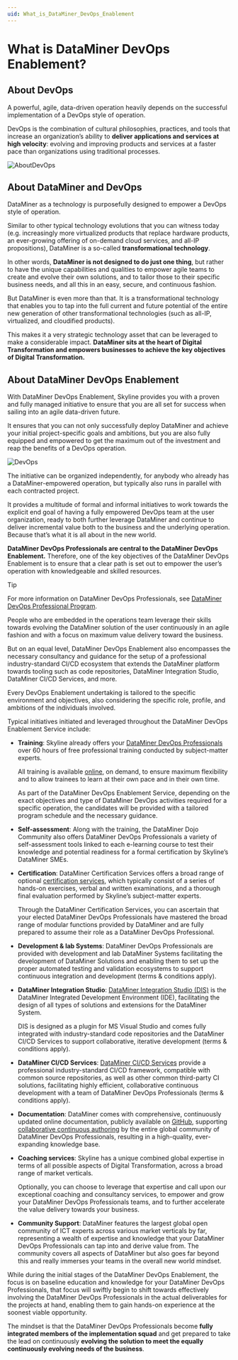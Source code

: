 ```yaml
---
uid: What_is_DataMiner_DevOps_Enablement
---
```


# What is DataMiner DevOps Enablement?

## About DevOps

A powerful, agile, data-driven operation heavily depends on the successful implementation of a DevOps style of operation.

DevOps is the combination of cultural philosophies, practices, and tools that increase an organization’s ability to **deliver applications and services at high velocity**: evolving and improving products and services at a faster pace than organizations using traditional processes.

![AboutDevOps](~/user-guide/images/About_DevOps.png)

## About DataMiner and DevOps

DataMiner as a technology is purposefully designed to empower a DevOps style of operation.

Similar to other typical technology evolutions that you can witness today (e.g. increasingly more virtualized products that replace hardware products, an ever-growing offering of on-demand cloud services, and all-IP propositions), DataMiner is a so-called **transformational technology**.

In other words, **DataMiner is not designed to do just one thing**, but rather to have the unique capabilities and qualities to empower agile teams to create and evolve their own solutions, and to tailor those to their specific business needs, and all this in an easy, secure, and continuous fashion.

But DataMiner is even more than that. It is a transformational technology that enables you to tap into the full current and future potential of the entire new generation of other transformational technologies (such as all-IP, virtualized, and cloudified products).

This makes it a very strategic technology asset that can be leveraged to make a considerable impact. **DataMiner sits at the heart of Digital Transformation and empowers businesses to achieve the key objectives of Digital Transformation.**

## About DataMiner DevOps Enablement

With DataMiner DevOps Enablement, Skyline provides you with a proven and fully managed initiative to ensure that you are all set for success when sailing into an agile data-driven future.

It ensures that you can not only successfully deploy DataMiner and achieve your initial project-specific goals and ambitions, but you are also fully equipped and empowered to get the maximum out of the investment and reap the benefits of a DevOps operation.

![DevOps](~/user-guide/images/DevOpsEnablement.png)

The initiative can be organized independently, for anybody who already has a DataMiner-empowered operation, but typically also runs in parallel with each contracted project.

It provides a multitude of formal and informal initiatives to work towards the explicit end goal of having a fully empowered DevOps team at the user organization, ready to both further leverage DataMiner and continue to deliver incremental value both to the business and the underlying operation. Because that’s what it is all about in the new world.

**DataMiner DevOps Professionals are central to the DataMiner DevOps Enablement.** Therefore, one of the key objectives of the DataMiner DevOps Enablement is to ensure that a clear path is set out to empower the user’s operation with knowledgeable and skilled resources.

> [!TIP]
> For more information on DataMiner DevOps Professionals, see [DataMiner DevOps Professional Program](xref:DataMiner_Devops_Professionals).

People who are embedded in the operations team leverage their skills towards evolving the DataMiner solution of the user continuously in an agile fashion and with a focus on maximum value delivery toward the business.

But on an equal level, DataMiner DevOps Enablement also encompasses the necessary consultancy and guidance for the setup of a professional industry-standard CI/CD ecosystem that extends the DataMiner platform towards tooling such as code repositories, DataMiner Integration Studio, DataMiner CI/CD Services, and more.

Every DevOps Enablement undertaking is tailored to the specific environment and objectives, also considering the specific role, profile, and ambitions of the individuals involved.

Typical initiatives initiated and leveraged throughout the DataMiner DevOps Enablement Service include:

- **Training**: Skyline already offers your [DataMiner DevOps Professionals](xref:DataMiner_Devops_Professionals) over 60 hours of free professional training conducted by subject-matter experts.

  All training is available [online](https://community.dataminer.services/learning/courses/), on demand, to ensure maximum flexibility and to allow trainees to learn at their own pace and in their own time.

  As part of the DataMiner DevOps Enablement Service, depending on the exact objectives and type of DataMiner DevOps activities required for a specific operation, the candidates will be provided with a tailored program schedule and the necessary guidance.

- **Self-assessment**: Along with the training, the DataMiner Dojo Community also offers DataMiner DevOps Professionals a variety of self-assessment tools linked to each e-learning course to test their knowledge and potential readiness for a formal certification by Skyline’s DataMiner SMEs.

- **Certification**: DataMiner Certification Services offers a broad range of optional [certification services](xref:Overview_Training_certification), which typically consist of a series of hands-on exercises, verbal and written examinations, and a thorough final evaluation performed by Skyline’s subject-matter experts.

  Through the DataMiner Certification Services, you can ascertain that your elected DataMiner DevOps Professionals have mastered the broad range of modular functions provided by DataMiner and are fully prepared to assume their role as a DataMiner DevOps Professional.

- **Development & lab Systems**: DataMiner DevOps Professionals are provided with development and lab DataMiner Systems facilitating the development of DataMiner Solutions and enabling them to set up the proper automated testing and validation ecosystems to support continuous integration and development (terms & conditions apply).

- **DataMiner Integration Studio**: [DataMiner Integration Studio (DIS)](xref:Overall_concept_of_the_DataMiner_Integration_Studio) is the DataMiner Integrated Development Environment (IDE), facilitating the design of all types of solutions and extensions for the DataMiner System.

  DIS is designed as a plugin for MS Visual Studio and comes fully integrated with industry-standard code repositories and the DataMiner CI/CD Services to support collaborative, iterative development (terms & conditions apply).

- **DataMiner CI/CD Services**: [DataMiner CI/CD Services](xref:CICD) provide a professional industry-standard CI/CD framework, compatible with common source repositories, as well as other common third-party CI solutions, facilitating highly efficient, collaborative continuous development with a team of DataMiner DevOps Professionals (terms & conditions apply).

- **Documentation**: DataMiner comes with comprehensive, continuously updated online documentation, publicly available on [GitHub](https://github.com/SkylineCommunications/dataminer-docs), supporting [collaborative continuous authoring](xref:contributing) by the entire global community of DataMiner DevOps Professionals, resulting in a high-quality, ever-expanding knowledge base.

- **Coaching services**: Skyline has a unique combined global expertise in terms of all possible aspects of Digital Transformation, across a broad range of market verticals.

  Optionally, you can choose to leverage that expertise and call upon our exceptional coaching and consultancy services, to empower and grow your DataMiner DevOps Professionals teams, and to further accelerate the value delivery towards your business.

- **Community Support**: DataMiner features the largest global open community of ICT experts across various market verticals by far, representing a wealth of expertise and knowledge that your DataMiner DevOps Professionals can tap into and derive value from. The community covers all aspects of DataMiner but also goes far beyond this and really immerses your teams in the overall new world mindset.

While during the initial stages of the DataMiner DevOps Enablement, the focus is on baseline education and knowledge for your DataMiner DevOps Professionals, that focus will swiftly begin to shift towards effectively involving the DataMiner DevOps Professionals in the actual deliverables for the projects at hand, enabling them to gain hands-on experience at the soonest viable opportunity.

The mindset is that the DataMiner DevOps Professionals become **fully integrated members of the implementation squad** and get prepared to take the lead on continuously **evolving the solution to meet the equally continuously evolving needs of the business**.
